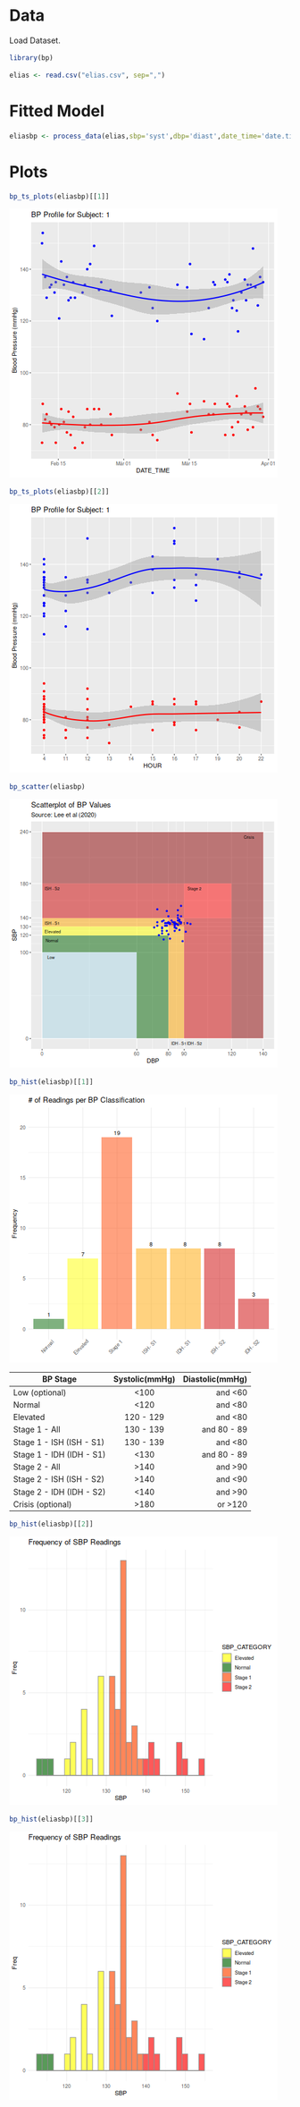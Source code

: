 # Data

Load Dataset.

``` r
library(bp)
```

``` r
elias <- read.csv("elias.csv", sep=",")
```

# Fitted Model
``` r 
eliasbp <- process_data(elias,sbp='syst',dbp='diast',date_time='date.time',id='id',hr='hr')
```

# Plots
``` r 
bp_ts_plots(eliasbp)[[1]]
```
![](../R/images/datetime.png)

``` r
bp_ts_plots(eliasbp)[[2]]
```
![](../R/images/hour.png)

``` r
bp_scatter(eliasbp)
```

![](../R/images/scatter.png)

``` r 
bp_hist(eliasbp)[[1]]
```
![](../R/images/hist1.png)

   | BP Stage | Systolic(mmHg) | Diastolic(mmHg) |
   | ---------|:---------------:|-----------------:|
   |  Low (optional) |	<100  |	and 	<60   |
   |  Normal  |	<120 	| and 	<80 |
   |  Elevated |	120 - 129  |	and 	<80|
   |  Stage 1 - All |	130 - 139 |	and 	80 - 89|
   |  Stage 1 - ISH (ISH - S1) | 130 - 139 | 	and 	<80|
   |  Stage 1 - IDH (IDH - S1) |	<130 	|and 	80 - 89 |
   |  Stage 2 - All  |	>140  |	and 	>90|
   |  Stage 2 - ISH (ISH - S2)  |	>140 | 	and 	<90|
   |  Stage 2 - IDH (IDH - S2) |	<140 	| and 	>90 |
   |  Crisis (optional) |	>180 | 	or 	>120|


``` r
bp_hist(eliasbp)[[2]]
```

![](../R/images/hist2.png)

``` r
bp_hist(eliasbp)[[3]]
```

![](../R/images/hist2.png)
